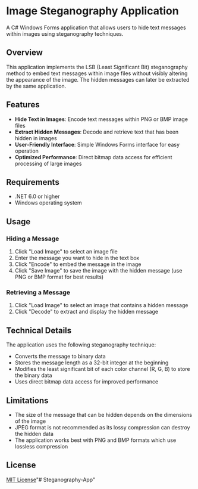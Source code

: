 # Image Steganography Application

A C# Windows Forms application that allows users to hide text messages within images using steganography techniques.

## Overview

This application implements the LSB (Least Significant Bit) steganography method to embed text messages within image files without visibly altering the appearance of the image. The hidden messages can later be extracted by the same application.

## Features

- **Hide Text in Images**: Encode text messages within PNG or BMP image files
- **Extract Hidden Messages**: Decode and retrieve text that has been hidden in images
- **User-Friendly Interface**: Simple Windows Forms interface for easy operation
- **Optimized Performance**: Direct bitmap data access for efficient processing of large images

## Requirements

- .NET 6.0 or higher
- Windows operating system

## Usage

### Hiding a Message

1. Click "Load Image" to select an image file
2. Enter the message you want to hide in the text box
3. Click "Encode" to embed the message in the image
4. Click "Save Image" to save the image with the hidden message (use PNG or BMP format for best results)

### Retrieving a Message

1. Click "Load Image" to select an image that contains a hidden message
2. Click "Decode" to extract and display the hidden message

## Technical Details

The application uses the following steganography technique:

- Converts the message to binary data
- Stores the message length as a 32-bit integer at the beginning
- Modifies the least significant bit of each color channel (R, G, B) to store the binary data
- Uses direct bitmap data access for improved performance

## Limitations

- The size of the message that can be hidden depends on the dimensions of the image
- JPEG format is not recommended as its lossy compression can destroy the hidden data
- The application works best with PNG and BMP formats which use lossless compression

## License

[MIT License](LICENSE)"# Steganography-App" 
